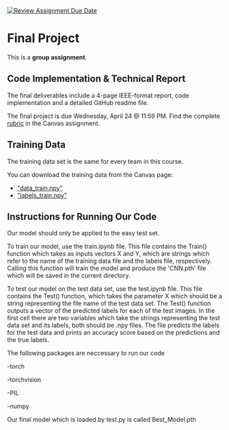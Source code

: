 [![Review Assignment Due Date](https://classroom.github.com/assets/deadline-readme-button-24ddc0f5d75046c5622901739e7c5dd533143b0c8e959d652212380cedb1ea36.svg)](https://classroom.github.com/a/xj1INpCM)
# Final Project

This is a **group assignment**.

## Code Implementation & Technical Report

The final deliverables include a 4-page IEEE-format report, code implementation and a detailed GitHub readme file.

The final project is due Wednesday, April 24 @ 11:59 PM. Find the complete [rubric](https://ufl.instructure.com/courses/497439/assignments/6023161) in the Canvas assignment.

## Training Data

The training data set is the same for every team in this course.

You can download the training data from the Canvas page:

* ["data_train.npy"](https://ufl.instructure.com/files/85664155/download?download_frd=1)
* ["labels_train.npy"](https://ufl.instructure.com/files/85664157/download?download_frd=1)

## Instructions for Running Our Code

Our model should only be applied to the easy test set.

To train our model, use the train.ipynb file. This file contains the Train() function which takes as inputs vectors X and Y, which are strings which refer to the name of the training data file and the labels file, respectively. Calling this function will train the model and produce the 'CNN.pth' file which will be saved in the current directory.

To test our model on the test data set, use the test.ipynb file. This file contains the Test() function, which takes the parameter X which should be a string representing the file name of the test data set. The Test() function outputs a vector of the predicted labels for each of the test images. In the first cell there are two variables which take the strings representing the test data set and its labels, both should be .npy files. The file predicts the labels for the test data and prints an accuracy score based on the predictions and the true labels.

The following packages are neccessary to run our code

-torch

-torchvision

-PIL

-numpy

Our final model which is loaded by test.py is called Best_Model.pth